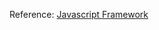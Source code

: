 Reference: [Javascript Framework](https://medium.com/@walterwu_22843/js-2017%E5%B9%B4%E4%BD%A0%E6%9C%80%E9%9C%80%E8%A6%81%E5%AD%B8%E7%BF%92%E7%9A%84js%E6%A1%86%E6%9E%B6%E8%B7%9F%E4%B8%BB%E9%A1%8C-%E7%B4%94%E7%BF%BB%E8%AD%AF-66350840e62c#.fyb4ioeke)